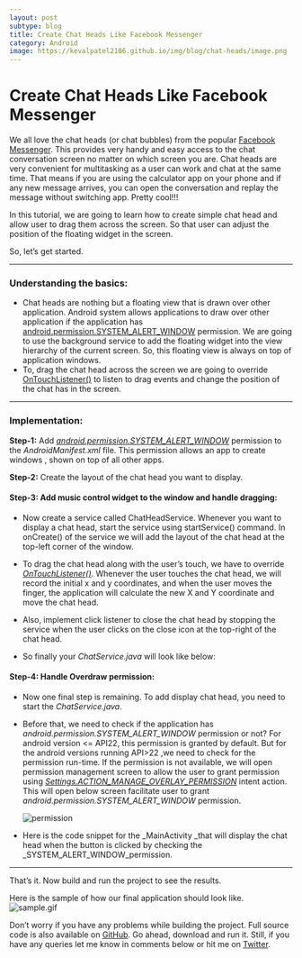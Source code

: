 ```yaml
---
layout: post
subtype: blog
title: Create Chat Heads Like Facebook Messenger
category: Android
image: https://kevalpatel2106.github.io/img/blog/chat-heads/image.png
---
```


# Create Chat Heads Like Facebook Messenger

We all love the chat heads (or chat bubbles) from the popular [Facebook Messenger](https://www.messenger.com/). This provides very handy and easy access to the chat conversation screen no matter on which screen you are. Chat heads are very convenient for multitasking as a user can work and chat at the same time. That means if you are using the calculator app on your phone and if any new message arrives, you can open the conversation and replay the message without switching app. Pretty cool!!!

In this tutorial, we are going to learn how to create simple chat head and allow user to drag them across the screen. So that user can adjust the position of the floating widget in the screen.

So, let’s get started.

* * *

### **Understanding the basics:**

  * Chat heads are nothing but a floating view that is drawn over other application. Android system allows applications to draw over other application if the application has [android.permission.SYSTEM_ALERT_WINDOW](https://developer.android.com/reference/android/Manifest.permission.html#SYSTEM_ALERT_WINDOW) permission. We are going to use the background service to add the floating widget into the view hierarchy of the current screen. So, this floating view is always on top of application windows.
  * To, drag the chat head across the screen we are going to override [OnTouchListener()](https://developer.android.com/reference/android/view/View.OnTouchListener.html) to listen to drag events and change the position of the chat has in the screen.

* * *

### **Implementation:**

**Step-1:**
Add _[android.permission.SYSTEM_ALERT_WINDOW](https://developer.android.com/reference/android/Manifest.permission.html#SYSTEM_ALERT_WINDOW)_ permission to the _AndroidManifest.xml_ file. This permission allows an app to create windows , shown on top of all other apps.

<script src="https://gist.github.com/kevalpatel2106/3d525fa2ff9c91892668e2e7f8bcaa0d.js"></script>

**Step-2:**
Create the layout of the chat head you want to display.

<script src="https://gist.github.com/kevalpatel2106/b82d39b961012bb520c765921fbc3e6e.js"></script>

#### **Step-3: Add music control widget to the window and handle dragging:**

  * Now create a service called ChatHeadService. Whenever you want to display a chat head, start the service using startService() command. In onCreate() of the service we will add the layout of the chat head at the top-left corner of the window.

	<script src="https://gist.github.com/kevalpatel2106/42340f32188ecbf677cb14ef7194f1a6.js"></script>

  * To drag the chat head along with the user’s touch, we have to override _[OnTouchListener()](https://developer.android.com/reference/android/view/View.OnTouchListener.html)_. Whenever the user touches the chat head, we will record the initial x and y coordinates, and when the user moves the finger, the application will calculate the new X and Y coordinate and move the chat head.

  * Also, implement click listener to close the chat head by stopping the service when the user clicks on the close icon at the top-right of the chat head.

	<script src="https://gist.github.com/kevalpatel2106/d75224c690acfa0b05327dede24d374f.js"></script>

  * So finally your _ChatService.java_ will look like below:

	<script src="https://gist.github.com/kevalpatel2106/0a2533181ae1f27ec502f5fcc8611326.js"></script>

#### **Step-4: Handle Overdraw permission:**

  * Now one final step is remaining. To add display chat head, you need to start the _ChatService.java_.
  * Before that, we need to check if the application has _android.permission.SYSTEM_ALERT_WINDOW_ permission or not? For android version <= API22, this permission is granted by default. But for the android versions running API>22 ,we need to check for the permission run-time. If the permission is not available, we will open permission management screen to allow the user to grant permission using _[Settings.ACTION_MANAGE_OVERLAY_PERMISSION](https://developer.android.com/reference/android/provider/Settings.html#ACTION_MANAGE_OVERLAY_PERMISSION)_ intent action. This will open below screen facilitate user to grant _android.permission.SYSTEM_ALERT_WINDOW_ permission.

	![permission](https://kevalpatel2106.github.io/img/blog/chat-heads/image2.png)

  * Here is the code snippet for the _MainActivity _that will display the chat head when the button is clicked by checking the _SYSTEM_ALERT_WINDOW_permission.

	<script src="https://gist.github.com/kevalpatel2106/ea66370ae2d1c53665f0fd0212b65367.js"></script>

* * *

That’s it. Now build and run the project to see the results.

Here is the sample of how our final application should look like. ![sample.gif](https://kevalpatel2106.github.io/img/blog/chat-heads/image3.gif)

Don’t worry if you have any problems while building the project. Full source code is also available on [GitHub](https://github.com/kevalpatel2106/android-samples/tree/master/Facebook%20Chat%20Heads). Go ahead, download and run it. Still, if you have any queries let me know in comments below or hit me on [Twitter](https://twitter.com/Kevalonly77).
